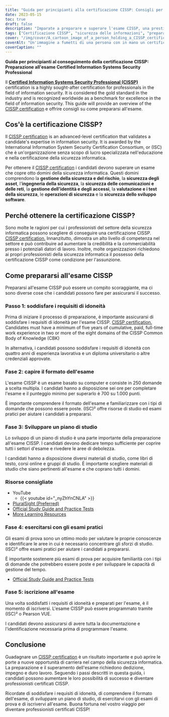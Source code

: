 ```yaml
---
title: "Guida per principianti alla certificazione CISSP: Consigli per la preparazione all'esame"
date: 2023-05-15
toc: true
draft: false
description: "Imparate a preparare e superare l'esame CISSP, una prestigiosa certificazione per i professionisti della sicurezza informatica."
tags: ["Certificazione CISSP", "sicurezza delle informazioni", "preparazione agli esami", "piano di studio", "esami pratici", "sicurezza informatica", "sviluppo professionale", "esame di certificazione", "ISC2", "opportunità di carriera", "architettura di sicurezza", "sicurezza della rete", "controllo degli accessi", "gestione del rischio", "crittografia", "operazioni di sicurezza", "sicurezza fisica", "continuità aziendale", "recupero in caso di disastro", "compliance"]
cover: "/img/cover/A_cartoon_image_of_a_person_holding_a_CISSP_certificate.png"
coverAlt: "Un'immagine a fumetti di una persona con in mano un certificato CISSP, con una bolla di pensiero che mostra diversi argomenti di sicurezza informatica come l'architettura della sicurezza, il controllo degli accessi, la crittografia e la sicurezza di rete."
coverCaption: ""
---
```


**Guida per principianti al conseguimento della certificazione CISSP: Preparazione all'esame Certified Information Systems Security Professional**

Il [**Certified Information Systems Security Professional (CISSP)**](https://www.isc2.org/Certifications/CISSP) certification is a highly sought-after certification for professionals in the field of information security. It is considered the gold standard in the industry and is recognized worldwide as a benchmark for excellence in the field of information security. This guide will provide an overview of the [CISSP certification](https://www.isc2.org/Certifications/CISSP) e offrire consigli su come prepararsi all'esame.

## Cos'è la certificazione CISSP?

Il [CISSP certification](https://www.isc2.org/Certifications/CISSP) is an advanced-level certification that validates a candidate's expertise in information security. It is awarded by the International Information System Security Certification Consortium, or (ISC) che è un'organizzazione senza scopo di lucro specializzata nell'educazione e nella certificazione della sicurezza informatica.

Per ottenere il [CISSP certification](https://www.isc2.org/Certifications/CISSP) i candidati devono superare un esame che copre otto domini della sicurezza informatica. Questi domini comprendono la **gestione della sicurezza e del rischio**, la **sicurezza degli asset**, l'**ingegneria della sicurezza**, la **sicurezza delle comunicazioni e delle reti**, la **gestione dell'identità e degli accessi**, la **valutazione e i test della sicurezza**, le **operazioni di sicurezza** e la **sicurezza dello sviluppo software**.

## Perché ottenere la certificazione CISSP?

Sono molte le ragioni per cui i professionisti del settore della sicurezza informatica possono scegliere di conseguire una certificazione CISSP. [CISSP certification.](https://www.isc2.org/Certifications/CISSP) Innanzitutto, dimostra un alto livello di competenza nel settore e può contribuire ad aumentare la credibilità e la commerciabilità presso i potenziali datori di lavoro. Inoltre, molte organizzazioni richiedono ai propri professionisti della sicurezza informatica il possesso della certificazione CISSP come condizione per l'assunzione.

## Come prepararsi all'esame CISSP

Prepararsi all'esame CISSP può essere un compito scoraggiante, ma ci sono diverse cose che i candidati possono fare per assicurarsi il successo.

### Passo 1: soddisfare i requisiti di idoneità

Prima di iniziare il processo di preparazione, è importante assicurarsi di soddisfare i requisiti di idoneità per l'esame CISSP. [CISSP certification.](https://www.isc2.org/Certifications/CISSP) Candidates must have a minimum of five years of cumulative, paid, full-time work experience in two or more of the eight domains of the CISSP Common Body of Knowledge (CBK)

In alternativa, i candidati possono soddisfare i requisiti di idoneità con quattro anni di esperienza lavorativa e un diploma universitario o altre credenziali approvate.

### Fase 2: capire il formato dell'esame

L'esame CISSP è un esame basato su computer e consiste in 250 domande a scelta multipla. I candidati hanno a disposizione sei ore per completare l'esame e il punteggio minimo per superarlo è 700 su 1.000 punti.

È importante comprendere il formato dell'esame e familiarizzare con i tipi di domande che possono essere poste. (ISC)² offre risorse di studio ed esami pratici per aiutare i candidati a prepararsi.

### Fase 3: Sviluppare un piano di studio

Lo sviluppo di un piano di studio è una parte importante della preparazione all'esame CISSP. I candidati devono dedicare tempo sufficiente per coprire tutti i settori d'esame e rivedere le aree di debolezza.

I candidati hanno a disposizione diversi materiali di studio, come libri di testo, corsi online e gruppi di studio. È importante scegliere materiali di studio che siano pertinenti all'esame e che coprano tutti i domini.

### Risorse consigliate
- YouTube
  - {{< youtube id="_nyZhYnCNLA" >}}
- [PluralSight (Preferred)](https://www.pluralsight.com/)
- [Official Study Guide and Practice Tests](https://amzn.to/3LAu3Ly)
- [More Learning Resources](https://simeononsecurity.ch/recommendations/learning_resources)

### Fase 4: esercitarsi con gli esami pratici

Gli esami di prova sono un ottimo modo per valutare le proprie conoscenze e identificare le aree in cui è necessario concentrare gli sforzi di studio. (ISC)² offre esami pratici per aiutare i candidati a prepararsi.

È importante sostenere più esami di prova per acquisire familiarità con i tipi di domande che potrebbero essere poste e per sviluppare le capacità di gestione del tempo.

- [Official Study Guide and Practice Tests](https://amzn.to/3LAu3Ly)

### Fase 5: iscrizione all'esame

Una volta soddisfatti i requisiti di idoneità e preparati per l'esame, è il momento di iscriversi. L'esame CISSP può essere programmato tramite (ISC)² o Pearson VUE.

I candidati devono assicurarsi di avere tutta la documentazione e l'identificazione necessaria prima di programmare l'esame.

## Conclusione

Guadagnare un [CISSP certification](https://www.isc2.org/Certifications/CISSP) è un risultato importante e può aprire le porte a nuove opportunità di carriera nel campo della sicurezza informatica. La preparazione e il superamento dell'esame richiedono dedizione, impegno e duro lavoro. Seguendo i passi descritti in questa guida, i candidati possono aumentare le loro possibilità di successo e diventare professionisti certificati CISSP.

Ricordate di soddisfare i requisiti di idoneità, di comprendere il formato dell'esame, di sviluppare un piano di studio, di esercitarvi con gli esami di prova e di iscrivervi all'esame. Buona fortuna nel vostro viaggio per diventare professionisti certificati CISSP!
